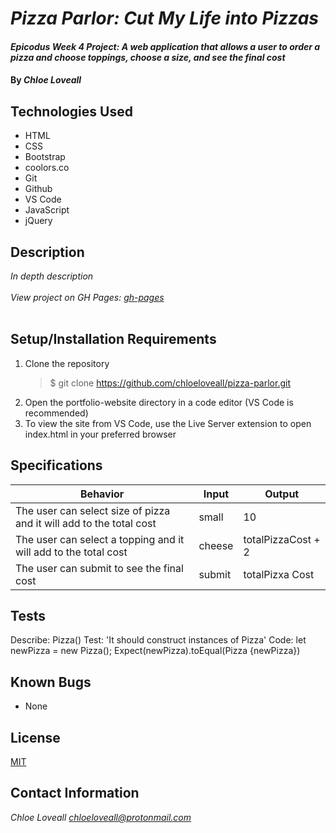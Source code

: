 # _Pizza Parlor: Cut My Life into Pizzas_

#### _Epicodus Week 4 Project: A web application that allows a user to order a pizza and choose toppings, choose a size, and see the final cost_

#### By _**Chloe Loveall**_

## Technologies Used

* HTML
* CSS
* Bootstrap
* coolors.co
* Git
* Github
* VS Code
* JavaScript
* jQuery

## Description

_In depth description_<br><br>
_View project on GH Pages: [gh-pages](https://chloeloveall.github.io/pizza-parlor/)_<br><br>

## Setup/Installation Requirements

1. Clone the repository
    >$ git clone https://github.com/chloeloveall/pizza-parlor.git
2. Open the portfolio-website directory in a code editor (VS Code is recommended)
3. To view the site from VS Code, use the Live Server extension to open index.html in your preferred browser 

## Specifications 

| Behavior                                                               | Input      | Output             |
| ---------------------------------------------------------------------- | ---------- | ------------------ |
| The user can select size of pizza and it will add to the total cost    | small      | 10                 |
| The user can select a topping and it will add to the total cost        | cheese     | totalPizzaCost + 2 |
| The user can submit to see the final cost                              | submit     | totalPizxa Cost    |

## Tests 

Describe: Pizza()
Test: 'It should construct instances of Pizza'
Code: let newPizza = new Pizza();
Expect(newPizza).toEqual(Pizza {newPizza})

## Known Bugs

* None

## License

[MIT](LICENSE.md)

## Contact Information

_Chloe Loveall <chloeloveall@protonmail.com>_